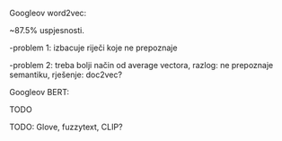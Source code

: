 Googleov word2vec: 

~87.5% uspjesnosti.

-problem 1: izbacuje riječi koje ne prepoznaje

-problem 2: treba bolji način od average vectora, razlog: ne prepoznaje semantiku, rješenje: doc2vec?

Googleov BERT:

TODO


TODO: Glove, fuzzytext, CLIP?
